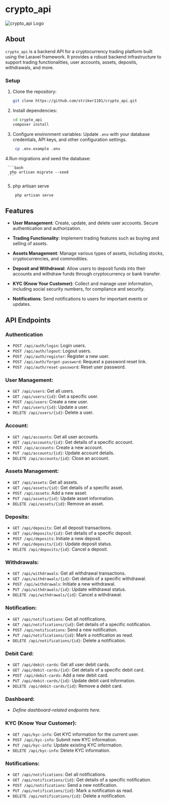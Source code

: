 # crypto_api

![crypto_api Logo](public/logo.png)

## About

`crypto_api` is a backend API for a cryptocurrency trading platform built using the Laravel framework. It provides a robust backend infrastructure to support trading functionalities, user accounts, assets, deposits, withdrawals, and more.

### Setup

1. Clone the repository:

   ```bash
   git clone https://github.com/striker1101/crypto_api.git

   ```

2. Install dependencies:

   ```bash
   cd crypto_api
   composer install

   ```

3. Configure environment variables:
   Update `.env` with your database credentials, API keys, and other configuration settings.

   ```bash
    cp .env.example .env
   ```

4.Run migrations and seed the database:

     ```bash
      php artisan migrate --seed
     ```

5. php artisan serve

   ```bash
    php artisan serve
   ```



## Features

- **User Management**: Create, update, and delete user accounts. Secure authentication and authorization.

- **Trading Functionality**: Implement trading features such as buying and selling of assets.

- **Assets Management**: Manage various types of assets, including stocks, cryptocurrencies, and commodities.

- **Deposit and Withdrawal**: Allow users to deposit funds into their accounts and withdraw funds through cryptocurrency or bank transfer.

- **KYC (Know Your Customer)**: Collect and manage user information, including social security numbers, for compliance and security.

- **Notifications**: Send notifications to users for important events or updates.


## API Endpoints

### Authentication

- `POST /api/auth/login`: Login users.
- `POST /api/auth/logout`: Logout users.
- `POST /api/auth/register`: Register a new user.
- `POST /api/auth/forgot-password`: Request a password reset link.
- `POST /api/auth/reset-password`: Reset user password.

### User Management:

- `GET /api/users`: Get all users.
- `GET /api/users/{id}`: Get a specific user.
- `POST /api/users`: Create a new user.
- `PUT /api/users/{id}`: Update a user.
- `DELETE /api/users/{id}`: Delete a user.

### Account:

- `GET /api/accounts`: Get all user accounts.
- `GET /api/accounts/{id}`: Get details of a specific account.
- `POST /api/accounts`: Create a new account.
- `PUT /api/accounts/{id}`: Update account details.
- `DELETE /api/accounts/{id}`: Close an account.

### Assets Management:

- `GET /api/assets`: Get all assets.
- `GET /api/assets/{id}`: Get details of a specific asset.
- `POST /api/assets`: Add a new asset.
- `PUT /api/assets/{id}`: Update asset information.
- `DELETE /api/assets/{id}`: Remove an asset.

### Deposits:

- `GET /api/deposits`: Get all deposit transactions.
- `GET /api/deposits/{id}`: Get details of a specific deposit.
- `POST /api/deposits`: Initiate a new deposit.
- `PUT /api/deposits/{id}`: Update deposit status.
- `DELETE /api/deposits/{id}`: Cancel a deposit.

### Withdrawals:

- `GET /api/withdrawals`: Get all withdrawal transactions.
- `GET /api/withdrawals/{id}`: Get details of a specific withdrawal.
- `POST /api/withdrawals`: Initiate a new withdrawal.
- `PUT /api/withdrawals/{id}`: Update withdrawal status.
- `DELETE /api/withdrawals/{id}`: Cancel a withdrawal.

### Notification:

- `GET /api/notifications`: Get all notifications.
- `GET /api/notifications/{id}`: Get details of a specific notification.
- `POST /api/notifications`: Send a new notification.
- `PUT /api/notifications/{id}`: Mark a notification as read.
- `DELETE /api/notifications/{id}`: Delete a notification.

### Debit Card:

- `GET /api/debit-cards`: Get all user debit cards.
- `GET /api/debit-cards/{id}`: Get details of a specific debit card.
- `POST /api/debit-cards`: Add a new debit card.
- `PUT /api/debit-cards/{id}`: Update debit card information.
- `DELETE /api/debit-cards/{id}`: Remove a debit card.

### Dashboard:

- *Define dashboard-related endpoints here.*

### KYC (Know Your Customer):

- `GET /api/kyc-info`: Get KYC information for the current user.
- `POST /api/kyc-info`: Submit new KYC information.
- `PUT /api/kyc-info`: Update existing KYC information.
- `DELETE /api/kyc-info`: Delete KYC information.

### Notifications:

- `GET /api/notifications`: Get all notifications.
- `GET /api/notifications/{id}`: Get details of a specific notification.
- `POST /api/notifications`: Send a new notification.
- `PUT /api/notifications/{id}`: Mark a notification as read.
- `DELETE /api/notifications/{id}`: Delete a notification.
````
